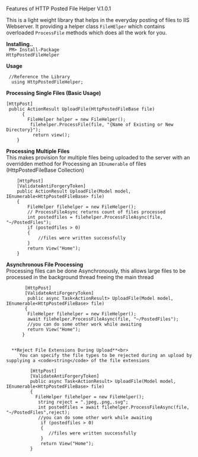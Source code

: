 Features of HTTP Posted File Helper V.1.0.1

This is a light weight library that helps in the everyday posting of files to IIS Webserver. It providing a helper class <code>FileHElper</code> which contains overloaded <code>ProcessFile</code> methods which does all the work for you.

**Installing..**<br>
<code>  PM> Install-Package HttpPostedFileHelper </code>

**Usage**<br>

     //Reference the Library
      using HttpPostedFileHelper;

**Processing Single Files (Basic Usage)**
    
    [HttpPost]   
     public ActionResult UploadFile(HttpPostedFileBase file)
          {
            FileHelper helper = new FileHelper();
             filehelper.ProcessFile(file, "{Name of Existing or New Directory}");
              return view();
        }

     
  **Processing Multiple Files**<br>
   This makes provision for multiple files being uploaded to the server with an overridden method
   for Processing an <code>IEnumerable</code> of files (HttpPostedFileBase Collection)
                  
        [HttpPost]
        [ValidateAntiForgeryToken]
        public ActionResult UploadFile(Model model, IEnumerable<HttpPostedFileBase> file)
        {
            FileHelper filehelper = new FileHelper();
            // ProcessFileAsync returns count of files processed           
            int postedfiles = filehelper.ProcessFileAsync(file, "~/PostedFiles");
            if (postedfiles > 0)
            {
                //files were written successfully
            }           
            return View("Home");
        }

    
   **Asynchronous File Processing**<br>
       Processing files can be done Asynchronously, this allows large files to be processed in the background thread freeing the main          thread
             
           [HttpPost]
           [ValidateAntiForgeryToken]
            public async Task<ActionResult> UploadFile(Model model, IEnumerable<HttpPostedFileBase> file)
           {
            FileHelper filehelper = new FileHelper();          
            await filehelper.ProcessFileAsync(file, "~/PostedFiles");
            //you can do some other work while awaiting          
            return View("Home");
          }
          
          
      **Reject File Extensions During Upload**<br>
         You can specify the file types to be rejected during an upload by supplying a <code>string</code> of the file extensions
             
             [HttpPost]
             [ValidateAntiForgeryToken]
             public async Task<ActionResult> UploadFile(Model model, IEnumerable<HttpPostedFileBase> file)
             {
               FileHelper filehelper = new FileHelper();
                string reject = ".jpeg,.png,.svg";
                int postedfiles = await filehelper.ProcessFileAsync(file, "~/PostedFiles",reject);
                //you can do some other work while awaiting   
                 if (postedfiles > 0)
                 {
                    //files were written successfully
                 }   
                 return View("Home");
             }
  
